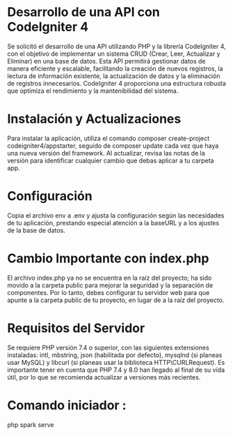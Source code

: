 # Desarrollo de una API con CodeIgniter 4

Se solicitó el desarrollo de una API utilizando PHP y la librería CodeIgniter 4, con el objetivo de implementar un sistema CRUD (Crear, Leer, Actualizar y Eliminar) en una base de datos. Esta API permitirá gestionar datos de manera eficiente y escalable, facilitando la creación de nuevos registros, la lectura de información existente, la actualización de datos y la eliminación de registros innecesarios. CodeIgniter 4 proporciona una estructura robusta que optimiza el rendimiento y la mantenibilidad del sistema.

# Instalación y Actualizaciones

Para instalar la aplicación, utiliza el comando composer create-project codeigniter4/appstarter, seguido de composer update cada vez que haya una nueva versión del framework. Al actualizar, revisa las notas de la versión para identificar cualquier cambio que debas aplicar a tu carpeta app.

# Configuración

Copia el archivo env a .env y ajusta la configuración según las necesidades de tu aplicación, prestando especial atención a la baseURL y a los ajustes de la base de datos.

# Cambio Importante con index.php

El archivo index.php ya no se encuentra en la raíz del proyecto; ha sido movido a la carpeta public para mejorar la seguridad y la separación de componentes. Por lo tanto, debes configurar tu servidor web para que apunte a la carpeta public de tu proyecto, en lugar de a la raíz del proyecto.

# Requisitos del Servidor

Se requiere PHP versión 7.4 o superior, con las siguientes extensiones instaladas: intl, mbstring, json (habilitada por defecto), mysqlnd (si planeas usar MySQL) y libcurl (si planeas usar la biblioteca HTTP\CURLRequest). Es importante tener en cuenta que PHP 7.4 y 8.0 han llegado al final de su vida útil, por lo que se recomienda actualizar a versiones más recientes.

# Comando iniciador :

php spark serve
